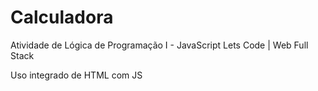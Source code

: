 # Calculadora
Atividade de Lógica de Programação I - JavaScript Lets Code | Web Full Stack

Uso integrado de HTML com JS
